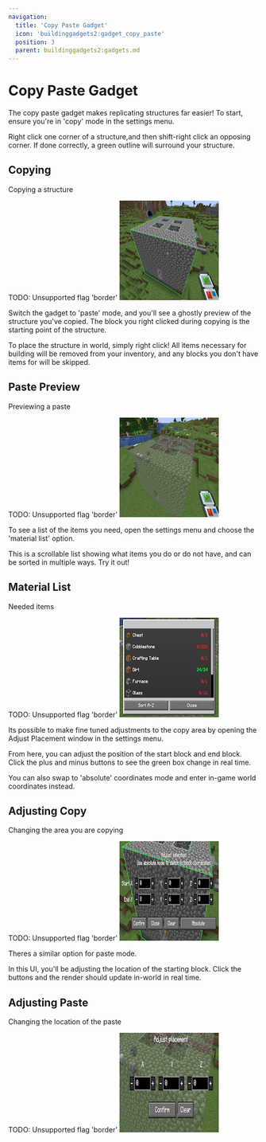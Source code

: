 ```yaml
---
navigation:
  title: 'Copy Paste Gadget'
  icon: 'buildinggadgets2:gadget_copy_paste'
  position: 3
  parent: buildinggadgets2:gadgets.md
---
```


# Copy Paste Gadget

The copy paste gadget makes replicating structures far easier! To start, ensure you're in 'copy' mode in the settings menu.

Right click one corner of a structure,and then shift-right click an opposing corner. If done correctly, a green outline will surround your structure.

## Copying

Copying a structure

TODO: Unsupported flag 'border'
![](copy.png)

Switch the gadget to 'paste' mode, and you'll see a ghostly preview of the structure you've copied. The block you right clicked during copying is the starting point of the structure.

To place the structure in world, simply right click! All items necessary for building will be removed from your inventory, and any blocks you don't have items for will be skipped.

## Paste Preview

Previewing a paste

TODO: Unsupported flag 'border'
![](paste.png)

To see a list of the items you need, open the settings menu and choose the 'material list' option.

This is a scrollable list showing what items you do or do not have, and can be sorted in multiple ways. Try it out!

## Material List

Needed items

TODO: Unsupported flag 'border'
![](materiallist.png)

Its possible to make fine tuned adjustments to the copy area by opening the Adjust Placement window in the settings menu.

From here, you can adjust the position of the start block and end block. Click the plus and minus buttons to see the green box change in real time.

You can also swap to 'absolute' coordinates mode and enter in-game world coordinates instead.

## Adjusting Copy

Changing the area you are copying

TODO: Unsupported flag 'border'
![](copy_adjustment.png)

Theres a similar option for paste mode.

In this UI, you'll be adjusting the location of the starting block. Click the buttons and the render should update in-world in real time.

## Adjusting Paste

Changing the location of the paste

TODO: Unsupported flag 'border'
![](paste_adjustment.png)
